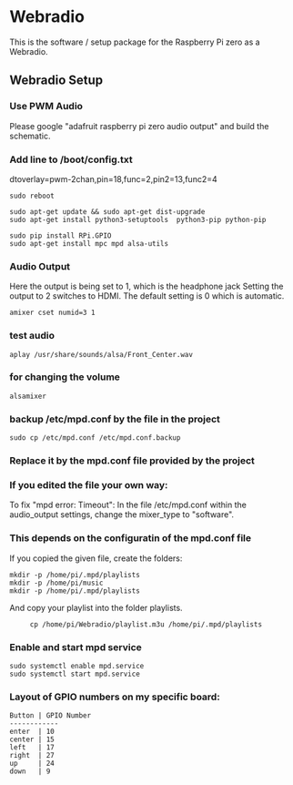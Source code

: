 # Webradio
This is the software / 
setup package for the Raspberry Pi zero as a Webradio.

## Webradio Setup
### Use PWM Audio 
Please google  "adafruit raspberry pi zero audio output" 
and build the schematic.

### Add line to /boot/config.txt
dtoverlay=pwm-2chan,pin=18,func=2,pin2=13,func2=4

	sudo reboot

	sudo apt-get update && sudo apt-get dist-upgrade
	sudo apt-get install python3-setuptools  python3-pip python-pip

	sudo pip install RPi.GPIO
	sudo apt-get install mpc mpd alsa-utils

### Audio Output
Here the output is being set to 1, which is the headphone jack
Setting the output to 2 switches to HDMI. 
The default setting is 0 which is automatic.

	amixer cset numid=3 1	

### test audio
	aplay /usr/share/sounds/alsa/Front_Center.wav

### for changing the volume
	alsamixer 
	
### backup /etc/mpd.conf by the file in the project
	
	sudo cp /etc/mpd.conf /etc/mpd.conf.backup

### Replace it by the mpd.conf file provided by the project

### If you edited the file your own way:
To fix "mpd error: Timeout":
In the file /etc/mpd.conf within the audio_output settings, change the mixer_type to "software".

### This depends on the configuratin of the mpd.conf file
If you copied the given file, create the folders:
	
	mkdir -p /home/pi/.mpd/playlists
	mkdir -p /home/pi/music
	mkdir -p /home/pi/.mpd/playlists

And copy your playlist into the folder playlists.

    	 cp /home/pi/Webradio/playlist.m3u /home/pi/.mpd/playlists


### Enable and start mpd service
	
	sudo systemctl enable mpd.service
	sudo systemctl start mpd.service

### Layout of GPIO numbers on my specific board:

	Button | GPIO Number
	------------
	enter  | 10
	center | 15 
	left   | 17
	right  | 27
	up     | 24
	down   | 9

